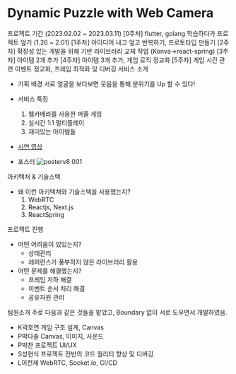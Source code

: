 # Dynamic Puzzle with Web Camera

프로젝트 기간 
(2023.02.02 ~ 2023.03.11)
[0주차] flutter, golang 학습하다가 프로젝트 엎기 (1.26 ~ 2.01)
[1주차] 아이디어 내고 엎고 반복하기, 프로토타입 만들기
[2주차] 확장성 있는 개발을 위해 기반 라이브러리 교체 작업 (Konva->react-spring)
[3주차] 아이템 2개 추가
[4주차] 아이템 3개 추가, 게임 로직 정교화
[5주차] 게임 시간 관련 이벤트 정교화, 프레임 최적화 및 디버깅
서비스 소개 
- 기획 배경
  서로 얼굴을 보다보면 웃음을 통해 분위기를 Up 할 수 있다!
- 서비스 특징
  1. 웹카메라를 사용한 퍼즐 게임
  2. 실시간 1:1 멀티플레이
  3. 재미있는 아이템들

- [시연 영상](https://www.youtube.com/watch?v=sIGSSbmrrp0)
- 포스터 
![posterv8 001](https://user-images.githubusercontent.com/115034667/224616200-21e8dbe4-2962-4960-8a89-415033506dcf.png)



아키텍처 & 기술스택
- 왜 이런 아키텍쳐와 기술스택을 사용했는지?
    1. WebRTC
    2. Reactjs, Next.js
    3. ReactSpring

프로젝트 진행
- 어떤 어려움이 있있는지?
  - 상태관리
  - 레퍼런스가 풍부하지 않은 라이브러리 활용
- 어떤 문제를 해결했는지?
  - 프레임 저하 해결
  - 이벤트 순서 처리 해결
  - 공유자원 관리

팀원소개
주로 다음과 같은 것들을 맡았고, Boundary 없이 서로 도우면서 개발하였음.
- K곽호연 게임 구조 설계, Canvas
- P박다솔 Canvas, 이미지, 사운드
- P박찬 프로젝트 UI/UX
- S성현식 프로젝트 전반의 코드 퀄리티 향상 및 디버깅
- L이전제 WebRTC, Socket.io, CI/CD

